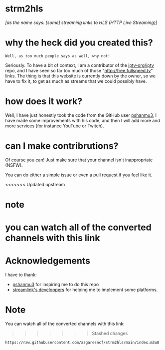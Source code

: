 # strm2hls
*[as the name says: [some] streaming links to HLS (HTTP Live Streaming)]*

# why the heck did you created this?
``Well, as too much people says as well, why not!``

Seriously. To have a bit of context, I am a contributor of the [iptv-org/iptv](https://github.com/iptv-org/iptv.git) repo, and I have seen so far too much of those "http://free.fullspeed.tv" links. The thing is that this website is currently down by the owner, so we have to fix it, to get as much as streams that we could possibly have.

# how does it work?
Well, I have just honestly took the code from the GitHub user [pshanmu3](https://github.com/pshanmu3), I have made some improvements with his code, and then I will add more and more services (for instance YouTube or Twitch).

# can I make contribrutions?
Of course you can! Just make sure that your channel isn't inappropriate (NSFW). 

You can do either a simple issue or even a pull request if you feel like it.

<<<<<<< Updated upstream

# note
you can watch all of the converted channels with this link
=======
# Acknowledgements
I have to thank:
- [pshanmu3](https://github.com/pshanmu3) for inspiring me to do this repo
- [streamlink's developpers](https://github.com/streamlink) for helping me to implement some platforms. 

# Note
You can watch all of the converted channels with this link:
>>>>>>> Stashed changes
```
https://raw.githubusercontent.com/azgaresncf/strm2hls/main/index.m3u8
```